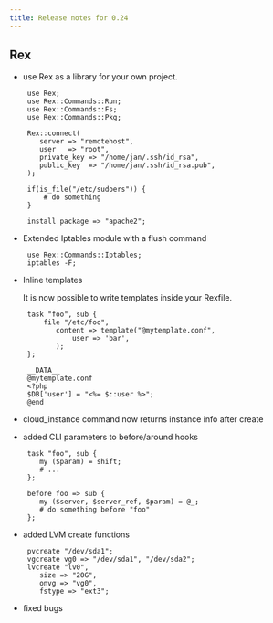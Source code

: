 ```yaml
---
title: Release notes for 0.24
---
```


## Rex

-   use Rex as a library for your own project.

         use Rex;
         use Rex::Commands::Run;
         use Rex::Commands::Fs;
         use Rex::Commands::Pkg;
         
         Rex::connect(
            server => "remotehost",
            user   => "root",
            private_key => "/home/jan/.ssh/id_rsa",
            public_key  => "/home/jan/.ssh/id_rsa.pub",
         );
         
         if(is_file("/etc/sudoers")) {
             # do something
         }
         
         install package => "apache2";

-   Extended Iptables module with a flush command

         use Rex::Commands::Iptables;
         iptables -F;

-   Inline templates

    It is now possible to write templates inside your Rexfile.

         task "foo", sub {
             file "/etc/foo",
                content => template("@mytemplate.conf",
                    user => 'bar',
                );
         };
         
         __DATA__
         @mytemplate.conf
         <?php
         $DB['user'] = "<%= $::user %>";
         @end

-   cloud\_instance command now returns instance info after create

-   added CLI parameters to before/around hooks

         task "foo", sub {
            my ($param) = shift;
            # ...
         };
         
         before foo => sub {
            my ($server, $server_ref, $param) = @_;
            # do something before "foo"
         };

-   added LVM create functions

         pvcreate "/dev/sda1";
         vgcreate vg0 => "/dev/sda1", "/dev/sda2";
         lvcreate "lv0",
            size => "20G",
            onvg => "vg0",
            fstype => "ext3";

-   fixed bugs


